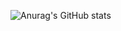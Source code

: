 ![Anurag's GitHub stats](https://github-readme-stats.vercel.app/api?username=cadamsmith&count_private=true)
